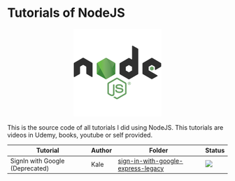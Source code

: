 # Tutorials of NodeJS

<p align="center"> 
<img src=".github/logo.png">
</p>

This is the source code of all tutorials I did using NodeJS. This tutorials are videos in Udemy, books, youtube or self provided.

| Tutorial                             | Author  | Folder                                                     | Status                                                       |
|--------------------------------------|---------|------------------------------------------------------------|--------------------------------------------------------------|
|SignIn with Google (Deprecated)|Kale|[sign-in-with-google-express-legacy](sign-in-with-google-express-legacy)|![](https://img.shields.io/badge/status-deprecated-red)|